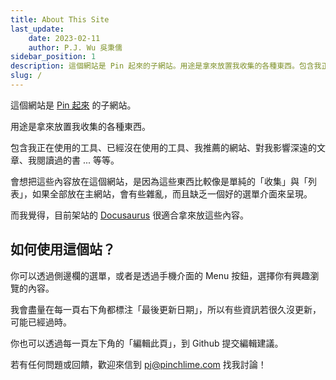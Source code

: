 ```yaml
---
title: About This Site
last_update: 
    date: 2023-02-11
    author: P.J. Wu 吳秉儒
sidebar_position: 1
description: 這個網站是 Pin 起來的子網站。用途是拿來放置我收集的各種東西。包含我正在使用的工具、已經沒在使用的工具、我推薦的網站、對我影響深遠的文章、我閱讀過的書 ... 等等。
slug: /
---
```


這個網站是 [Pin 起來](https://pinchlime.com) 的子網站。

用途是拿來放置我收集的各種東西。

包含我正在使用的工具、已經沒在使用的工具、我推薦的網站、對我影響深遠的文章、我閱讀過的書 ... 等等。

會想把這些內容放在這個網站，是因為這些東西比較像是單純的「收集」與「列表」，如果全部放在主網站，會有些雜亂，而且缺乏一個好的選單介面來呈現。

而我覺得，目前架站的 [Docusaurus](https://docusaurus.io/) 很適合拿來放這些內容。

## 如何使用這個站？

你可以透過側邊欄的選單，或者是透過手機介面的 Menu 按鈕，選擇你有興趣瀏覽的內容。

我會盡量在每一頁右下角都標注「最後更新日期」，所以有些資訊若很久沒更新，可能已經過時。

你也可以透過每一頁左下角的「編輯此頁」，到 Github 提交編輯建議。

若有任何問題或回饋，歡迎來信到 <pj@pinchlime.com> 找我討論！